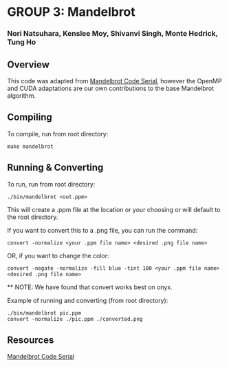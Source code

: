 # GROUP 3: Mandelbrot
### Nori Natsuhara, Kenslee Moy, Shivanvi Singh, Monte Hedrick, Tung Ho

## Overview
This code was adapted from [Mandelbrot Code Serial](https://gist.github.com/andrejbauer/7919569),
however the OpenMP and CUDA adaptations are our own contributions to the base Mandelbrot algorithm.

## Compiling

To compile, run from root directory:
```
make mandelbrot
```

## Running & Converting

To run, run from root directory:
```
./bin/mandelbrot <out.ppm>
```

This will create a .ppm file at the location or your choosing or will
default to the root directory.

If you want to convert this to a .png file, you can run
the command:
```
convert -normalize <your .ppm file name> <desired .png file name>
```

OR, if you want to change the color:
```
convert -negate -normalize -fill blue -tint 100 <your .ppm file name> <desired .png file name>
```
** NOTE: We have found that convert works best on onyx.


Example of running and converting (from root directory):
```
./bin/mandelbrot pic.ppm
convert -normalize ./pic.ppm ./converted.png
```

## Resources
[Mandelbrot Code Serial](https://gist.github.com/andrejbauer/7919569)